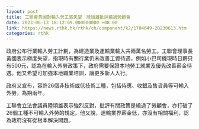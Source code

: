 ```yaml
---
layout: post
title: 工聯會黃國對輸入勞工感失望　陸頌雄批評繞過勞顧會
date: 2023-06-13 18:12:09.000000000 +08:00
link: https://news.rthk.hk/rthk/ch/component/k2/1704649-20230613.htm
categories: rthk
---
```


政府公布行業輸入勞工計劃，為建造業及運輸業輸入共兩萬名勞工。工聯會理事長黃國表示極度失望，指現時有關行業仍未改善工資待遇，例如小巴司機現時日薪只有500元，認為在輸入外勞政策下，政府需要保證本地勞工就業及優先改善薪金待遇。他又希望可加強本地職業培訓，讓更多新人入行。

政府又宣布，容許26個非技術或低技術工種，包括侍應、收銀及售貨員等可輸入外勞，為期兩年。

工聯會立法會議員陸頌雄表示強烈反對，批評有關政策是繞過了勞顧會，亦打破了26個工種不可輸入外勞的規定。他又說，運輸業界薪金低，亦沒有相關福利，認為政府沒有從根本解決問題。

